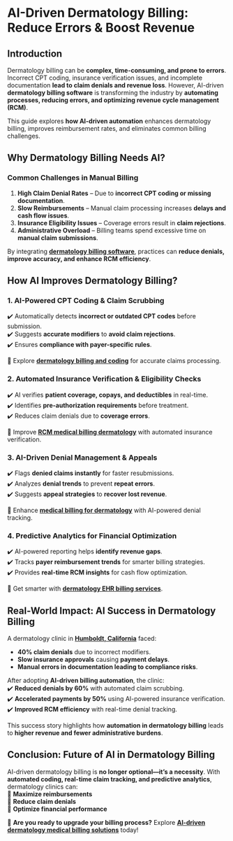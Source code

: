 # **AI-Driven Dermatology Billing: Reduce Errors & Boost Revenue**  

## **Introduction**  
Dermatology billing can be **complex, time-consuming, and prone to errors**. Incorrect CPT coding, insurance verification issues, and incomplete documentation **lead to claim denials and revenue loss**. However, AI-driven **dermatology billing software** is transforming the industry by **automating processes, reducing errors, and optimizing revenue cycle management (RCM)**.  

This guide explores **how AI-driven automation** enhances dermatology billing, improves reimbursement rates, and eliminates common billing challenges.  


## **Why Dermatology Billing Needs AI?**  
### **Common Challenges in Manual Billing**  
1. **High Claim Denial Rates** – Due to **incorrect CPT coding or missing documentation**.  
2. **Slow Reimbursements** – Manual claim processing increases **delays and cash flow issues**.  
3. **Insurance Eligibility Issues** – Coverage errors result in **claim rejections**.  
4. **Administrative Overload** – Billing teams spend excessive time on **manual claim submissions**.  

By integrating **[dermatology billing software](https://www.imagnumhealthcare.com/places/dermatology-in-horton-marshall-alabama)**, practices can **reduce denials, improve accuracy, and enhance RCM efficiency**.  


## **How AI Improves Dermatology Billing?**  
### **1. AI-Powered CPT Coding & Claim Scrubbing**  
✔️ Automatically detects **incorrect or outdated CPT codes** before submission.  
✔️ Suggests **accurate modifiers** to **avoid claim rejections**.  
✔️ Ensures **compliance with payer-specific rules**.  

🔗 Explore **[dermatology billing and coding](https://www.imagnumhealthcare.com/places/dermatology-in-hot-spring-arkansas)** for accurate claims processing.  


### **2. Automated Insurance Verification & Eligibility Checks**  
✔️ AI verifies **patient coverage, copays, and deductibles** in real-time.  
✔️ Identifies **pre-authorization requirements** before treatment.  
✔️ Reduces claim denials due to **coverage errors**.  

🔗 Improve **[RCM medical billing dermatology](https://www.imagnumhealthcare.com/places/dermatology-in-houston-alabama)** with automated insurance verification.  


### **3. AI-Driven Denial Management & Appeals**  
✔️ Flags **denied claims instantly** for faster resubmissions.  
✔️ Analyzes **denial trends** to prevent **repeat errors**.  
✔️ Suggests **appeal strategies** to **recover lost revenue**.  

🔗 Enhance **[medical billing for dermatology](https://www.imagnumhealthcare.com/places/dermatology-in-houston-georgia)** with AI-powered denial tracking.  


### **4. Predictive Analytics for Financial Optimization**  
✔️ AI-powered reporting helps **identify revenue gaps**.  
✔️ Tracks **payer reimbursement trends** for smarter billing strategies.  
✔️ Provides **real-time RCM insights** for cash flow optimization.  

🔗 Get smarter with **[dermatology EHR billing services](https://www.imagnumhealthcare.com/places/dermatology-in-houston-winston-alabama)**.  


## **Real-World Impact: AI Success in Dermatology Billing**  
A dermatology clinic in **[Humboldt, California](https://www.imagnumhealthcare.com/places/dermatology-in-humboldt-california)** faced:  
- **40% claim denials** due to incorrect modifiers.  
- **Slow insurance approvals** causing **payment delays**.  
- **Manual errors in documentation leading to compliance risks**.  

After adopting **AI-driven billing automation**, the clinic:  
✔️ **Reduced denials by 60%** with automated claim scrubbing.  
✔️ **Accelerated payments by 50%** using AI-powered insurance verification.  
✔️ **Improved RCM efficiency** with real-time denial tracking.  

This success story highlights how **automation in dermatology billing** leads to **higher revenue and fewer administrative burdens**.  

## **Conclusion: Future of AI in Dermatology Billing**  
AI-driven dermatology billing is **no longer optional—it’s a necessity**. With **automated coding, real-time claim tracking, and predictive analytics**, dermatology clinics can:  
🚀 **Maximize reimbursements**  
🚀 **Reduce claim denials**  
🚀 **Optimize financial performance**  

🔗 **Are you ready to upgrade your billing process?** Explore **[AI-driven dermatology medical billing solutions](https://www.imagnumhealthcare.com/places/dermatology-in-huntsville-madison-alabama)** today!  

